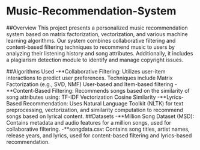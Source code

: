 # Music-Recommendation-System


##Overview
This project presents a personalized music recommendation system based on matrix factorization, vectorization, and various machine learning algorithms. Our system combines collaborative filtering and content-based filtering techniques to recommend music to users by analyzing their listening history and song attributes. Additionally, it includes a plagiarism detection module to identify and manage copyright issues.

##Algorithms Used
-**Collaborative Filtering: Utilizes user-item interactions to predict user preferences. Techniques include
Matrix Factorization (e.g., SVD, NMF)
User-based and Item-based filtering
-**Content-Based Filtering: Recommends songs based on the similarity of song attributes using:
TF-IDF Vectorization
Cosine Similarity
-**Lyrics-Based Recommendation: Uses Natural Language Toolkit (NLTK) for text preprocessing, vectorization, and similarity computation to recommend songs based on lyrical content.
##Datasets
-**Million Song Dataset (MSD): Contains metadata and audio features for a million songs, used for collaborative filtering.
-**songdata.csv: Contains song titles, artist names, release years, and lyrics, used for content-based filtering and lyrics-based recommendation.
